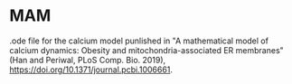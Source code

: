 # MAM

.ode file for the calcium model punlished in "A mathematical model of calcium dynamics: Obesity and mitochondria-associated ER membranes" (Han and Periwal, PLoS Comp. Bio. 2019), https://doi.org/10.1371/journal.pcbi.1006661.
